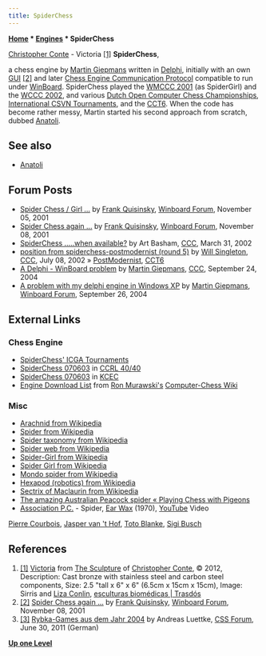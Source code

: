 ```yaml
---
title: SpiderChess
---
```

**[Home](Home "Home") \* [Engines](Engines "Engines") \* SpiderChess**



 [](http://www.microbotic.org/victoria.htm) [Christopher Conte](Category:Christopher_Conte "Category:Christopher Conte") - Victoria <a id="cite-note-1" href="#cite-ref-1">[1]</a> 
**SpiderChess**,  

a chess engine by [Martin Giepmans](Martin_Giepmans "Martin Giepmans") written in [Delphi](Delphi "Delphi"), initially with an own [GUI](GUI "GUI") <a id="cite-note-2" href="#cite-ref-2">[2]</a> and later [Chess Engine Communication Protocol](Chess_Engine_Communication_Protocol "Chess Engine Communication Protocol") compatible to run under [WinBoard](WinBoard "WinBoard"). 
SpiderChess played the [WMCCC 2001](WMCCC_2001 "WMCCC 2001") (as SpiderGirl) and the [WCCC 2002](WCCC_2002 "WCCC 2002"), and various [Dutch Open Computer Chess Championships](Dutch_Open_Computer_Chess_Championship "Dutch Open Computer Chess Championship"), [International CSVN Tournaments](International_CSVN_Tournament "International CSVN Tournament"), and the [CCT6](CCT6 "CCT6"). 
When the code has become rather messy, Martin started his second approach from scratch, dubbed [Anatoli](Anatoli "Anatoli"). 



## See also


* [Anatoli](Anatoli "Anatoli")


## Forum Posts


* [Spider Chess / Girl ...](http://www.open-aurec.com/wbforum/viewtopic.php?f=18&t=34966) by [Frank Quisinsky](Frank_Quisinsky "Frank Quisinsky"), [Winboard Forum](Computer_Chess_Forums "Computer Chess Forums"), November 05, 2001
* [Spider Chess again ...](http://www.open-aurec.com/wbforum/viewtopic.php?f=18&t=34993) by [Frank Quisinsky](Frank_Quisinsky "Frank Quisinsky"), [Winboard Forum](Computer_Chess_Forums "Computer Chess Forums"), November 08, 2001
* [SpiderChess .....when available?](https://www.stmintz.com/ccc/index.php?id=220713) by Art Basham, [CCC](CCC "CCC"), March 31, 2002
* [position from spiderchess-postmodernist (round 5)](https://www.stmintz.com/ccc/index.php?id=239258) by [Will Singleton](Will_Singleton "Will Singleton"), [CCC](CCC "CCC"), July 08, 2002 » [PostModernist](PostModernist "PostModernist"), [CCT6](CCT6 "CCT6")
* [A Delphi - WinBoard problem](https://www.stmintz.com/ccc/index.php?id=388903) by [Martin Giepmans](Martin_Giepmans "Martin Giepmans"), [CCC](CCC "CCC"), September 24, 2004
* [A problem with my delphi engine in Windows XP](http://www.open-aurec.com/wbforum/viewtopic.php?f=18&t=49085) by [Martin Giepmans](Martin_Giepmans "Martin Giepmans"), [Winboard Forum](Computer_Chess_Forums "Computer Chess Forums"), September 26, 2004


## External Links


### Chess Engine


* [SpiderChess' ICGA Tournaments](https://www.game-ai-forum.org/icga-tournaments/program.php?id=75)
* [SpiderChess 070603](http://ccrl.chessdom.com/ccrl/4040/cgi/engine_details.cgi?print=Details&each_game=1&eng=SpiderChess%20070603#SpiderChess_070603) in [CCRL 40/40](CCRL "CCRL")
* [SpiderChess 070603](http://kirill-kryukov.com/chess/kcec/cgi/engine_details.cgi?print=Details&each_game=1&eng=SpiderChess%20070603) in [KCEC](KCEC "KCEC")
* [Engine Download List](http://www.computer-chess.org/doku.php?id=computer_chess:wiki:download:engine_download_list) from [Ron Murawski's](Ron_Murawski "Ron Murawski") [Computer-Chess Wiki](http://computer-chess.org/doku.php?id=home)


### Misc


* [Arachnid from Wikipedia](https://en.wikipedia.org/wiki/Arachnid)
* [Spider from Wikipedia](https://en.wikipedia.org/wiki/Spider)
* [Spider taxonomy from Wikipedia](https://en.wikipedia.org/wiki/Spider_taxonomy)
* [Spider web from Wikipedia](https://en.wikipedia.org/wiki/Spider_web)
* [Spider-Girl from Wikipedia](https://en.wikipedia.org/wiki/Spider-Girl)
* [Spider Girl from Wikipedia](https://en.wikipedia.org/wiki/Spider_Girl)
* [Mondo spider from Wikipedia](https://en.wikipedia.org/wiki/Mondo_spider)
* [Hexapod (robotics) from Wikipedia](https://en.wikipedia.org/wiki/Hexapod_%28robotics%29)
* [Sectrix of Maclaurin from Wikipedia](https://en.wikipedia.org/wiki/Sectrix_of_Maclaurin)
* [The amazing Australian Peacock spider « Playing Chess with Pigeons](https://pigeonchess.com/2011/04/15/the-amazing-australian-peacock-spider/)
* [Association P.C.](Category:Association_P.C. "Category:Association P.C.") - Spider, [Ear Wax](http://www.discogs.com/Association-Pierre-Courbois-Earwax/master/297154) (1970), [YouTube](https://en.wikipedia.org/wiki/YouTube) Video


 [Pierre Courbois](Category:Pierre_Courbois "Category:Pierre Courbois"), [Jasper van 't Hof](Category:Jasper_van_%27t_Hof "Category:Jasper van 't Hof"), [Toto Blanke](Category:Toto_Blanke "Category:Toto Blanke"), [Sigi Busch](https://de.wikipedia.org/wiki/Sigi_Busch)
 
## References


1. <a id="cite-ref-1" href="#cite-note-1">[1]</a> [Victoria](http://www.microbotic.org/victoria.htm) from [The Sculpture](http://www.microbotic.org/portfolio.htm) of [Christopher Conte](Category:Christopher_Conte "Category:Christopher Conte"), © 2012, Description: Cast bronze with stainless steel and carbon steel components, Size: 2.5 "tall x 6" x 6" (6.5cm x 15cm x 15cm), Image: Sirris and [Liza Conlin](https://www.behance.net/Lizaconlin), [esculturas biomédicas | Trasdós](https://blogs.20minutos.es/trasdos/tag/esculturas-biomedicas/)
2. <a id="cite-ref-2" href="#cite-note-2">[2]</a> [Spider Chess again ...](http://www.open-aurec.com/wbforum/viewtopic.php?f=18&t=34993) by [Frank Quisinsky](Frank_Quisinsky "Frank Quisinsky"), [Winboard Forum](Computer_Chess_Forums "Computer Chess Forums"), November 08, 2001
3. <a id="cite-ref-3" href="#cite-note-3">[3]</a> [Rybka-Games aus dem Jahr 2004](http://forum.computerschach.de/cgi-bin/mwf/topic_show.pl?tid=3813) by Andreas Luettke, [CSS Forum](Computer_Chess_Forums "Computer Chess Forums"), June 30, 2011 (German)

**[Up one Level](Engines "Engines")**







 
